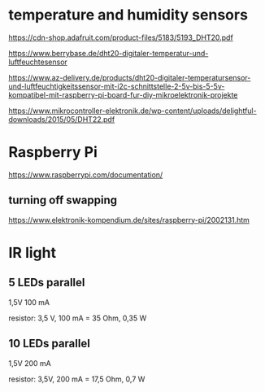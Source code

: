 # temperature and humidity sensors

https://cdn-shop.adafruit.com/product-files/5183/5193_DHT20.pdf

https://www.berrybase.de/dht20-digitaler-temperatur-und-luftfeuchtesensor

https://www.az-delivery.de/products/dht20-digitaler-temperatursensor-und-luftfeuchtigkeitssensor-mit-i2c-schnittstelle-2-5v-bis-5-5v-kompatibel-mit-raspberry-pi-board-fur-diy-mikroelektronik-projekte

https://www.mikrocontroller-elektronik.de/wp-content/uploads/delightful-downloads/2015/05/DHT22.pdf

# Raspberry Pi

https://www.raspberrypi.com/documentation/

## turning off swapping

https://www.elektronik-kompendium.de/sites/raspberry-pi/2002131.htm

# IR light

## 5 LEDs parallel

1,5V 100 mA

resistor: 3,5 V, 100 mA = 35 Ohm, 0,35 W

## 10 LEDs parallel

1,5V 200 mA

resistor: 3,5V, 200 mA = 17,5 Ohm, 0,7 W
